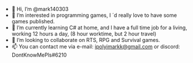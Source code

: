- 👋 Hi, I’m @mark140303
- 👀 I’m interested in programming games, I ´d really love to have some games published.
- 🌱 I’m currently learning C# at home, and I have a full time job for a living, working 12 hours a day, (8 hour worktime, but 2 hour travel)
- 💞️ I’m looking to collaborate on RTS, RPG and Survival games.
- 📫 You can contact me via e-mail: ipolyimarkk@gmail.com or discord: DontKnowMePls#6210

<!---
mark140303/mark140303 is a ✨ special ✨ repository because its `README.md` (this file) appears on your GitHub profile.
You can click the Preview link to take a look at your changes.
--->
